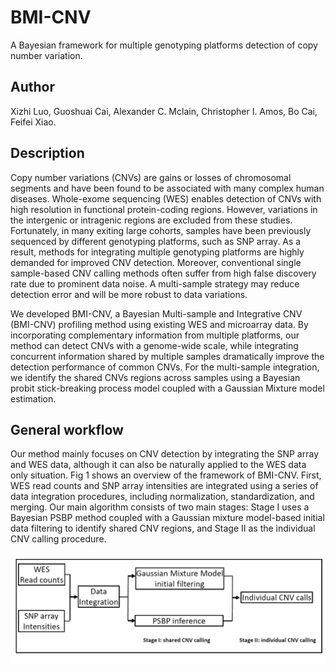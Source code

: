 # BMI-CNV
A Bayesian framework for multiple genotyping platforms detection of copy number variation.
## Author
Xizhi Luo, Guoshuai Cai, Alexander C. Mclain, Christopher I. Amos, Bo Cai, Feifei Xiao.
## Description
Copy number variations (CNVs) are gains or losses of chromosomal segments and have been found to be associated with many complex human diseases. Whole-exome sequencing (WES) enables detection of CNVs with high resolution in functional protein-coding regions. However, variations in the intergenic or intragenic regions are excluded from these studies. Fortunately, in many exiting large cohorts, samples have been previously sequenced by different genotyping platforms, such as SNP array. As a result, methods for integrating multiple genotyping platforms are highly demanded for improved CNV detection. Moreover, conventional single sample-based CNV calling methods often suffer from high false discovery rate due to prominent data noise. A multi-sample strategy may reduce detection error and will be more robust to data variations. 

We developed BMI-CNV, a Bayesian Multi-sample and Integrative CNV (BMI-CNV) profiling method using existing WES and microarray data. By incorporating complementary information from multiple platforms, our method can detect CNVs with a genome-wide scale, while integrating concurrent information shared by multiple samples dramatically improve the detection performance of common CNVs. For the multi-sample integration, we identify the shared CNVs regions across samples using a Bayesian probit stick-breaking process model coupled with a Gaussian Mixture model estimation. 
## General workflow
Our method mainly focuses on CNV detection by integrating the SNP array and WES data, although it can also be naturally applied to the WES data only situation. Fig 1 shows an overview of the framework of BMI-CNV. First, WES read counts and SNP array intensities are integrated using a series of data integration procedures, including normalization, standardization, and merging. Our main algorithm consists of two main stages: Stage I uses a Bayesian PSBP method  coupled with a Gaussian mixture model-based initial data filtering to identify shared CNV regions, and Stage II as the individual CNV calling procedure. 

![workflow](Fig1.jpg)
